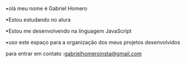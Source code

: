 •olá meu nome é Gabriel Homero

•Estou estudando no alura

•Estou me desenvolvendo na linguagem
JavaScript

•uso este espaço para a organização
dos meus projetos desenvolvidos

para entrar em contato
:gabrielhomeroinsta@gmail.com
